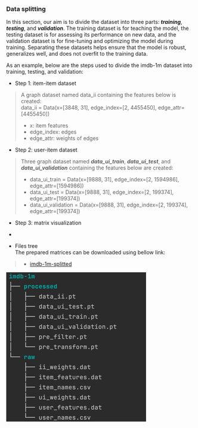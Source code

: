 ### Data splitting

In this section, our aim is to divide the dataset into three parts: **_training_**, **_testing_**, and **_validation_**.
The training dataset is for teaching the model, the testing dataset is for assessing its performance on new data,
and the validation dataset is for fine-tuning and optimizing the model during training.
Separating these datasets helps ensure that the model is robust, generalizes well, and does not overfit to the training data.<br/>

As an example, below are the steps used to divide the imdb-1m dataset into training, testing, and validation:

- Step 1: item-item dataset
> A graph dataset named data_ii containing the features below is created:<br/>
> data_ii = Data(x=[3848, 31], edge_index=[2, 4455450], edge_attr=[4455450])
> - x: item features
> - edge_index: edges
> - edge_attr: weights of edges

- Step 2: user-item dataset
> Three graph dataset named **_data_ui_train_**, **_data_ui_test_**, and **_data_ui_validation_** containing the features below are created:
> - data_ui_train = Data(x=[9888, 31], edge_index=[2, 1594986], edge_attr=[1594986])<br/>
> - data_ui_test = Data(x=[9888, 31], edge_index=[2, 199374], edge_attr=[199374])<br/>
> - data_ui_validation = Data(x=[9888, 31], edge_index=[2, 199374], edge_attr=[199374])<br/>

- Step 3: matrix visualization
- 

- Files tree<br/>
The prepared matrices can be downloaded using bellow link:

> - [imdb-1m-splitted](https://drive.google.com/file/d/1ZzaHJYxCo9gdAgVjpva6WbR2yeS0YzSm/view?usp=sharing)

![tree](images/tree-imdb-1m-splitted.png)